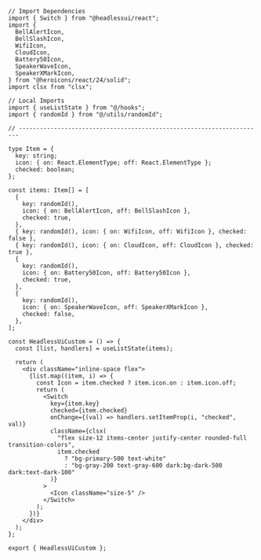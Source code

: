 ﻿```tsx
// Import Dependencies
import { Switch } from "@headlessui/react";
import {
  BellAlertIcon,
  BellSlashIcon,
  WifiIcon,
  CloudIcon,
  Battery50Icon,
  SpeakerWaveIcon,
  SpeakerXMarkIcon,
} from "@heroicons/react/24/solid";
import clsx from "clsx";

// Local Imports
import { useListState } from "@/hooks";
import { randomId } from "@/utils/randomId";

// ----------------------------------------------------------------------

type Item = {
  key: string;
  icon: { on: React.ElementType; off: React.ElementType };
  checked: boolean;
};

const items: Item[] = [
  {
    key: randomId(),
    icon: { on: BellAlertIcon, off: BellSlashIcon },
    checked: true,
  },
  { key: randomId(), icon: { on: WifiIcon, off: WifiIcon }, checked: false },
  { key: randomId(), icon: { on: CloudIcon, off: CloudIcon }, checked: true },
  {
    key: randomId(),
    icon: { on: Battery50Icon, off: Battery50Icon },
    checked: true,
  },
  {
    key: randomId(),
    icon: { on: SpeakerWaveIcon, off: SpeakerXMarkIcon },
    checked: false,
  },
];

const HeadlessUiCustom = () => {
  const [list, handlers] = useListState(items);

  return (
    <div className="inline-space flex">
      {list.map((item, i) => {
        const Icon = item.checked ? item.icon.on : item.icon.off;
        return (
          <Switch
            key={item.key}
            checked={item.checked}
            onChange={(val) => handlers.setItemProp(i, "checked", val)}
            className={clsx(
              "flex size-12 items-center justify-center rounded-full transition-colors",
              item.checked
                ? "bg-primary-500 text-white"
                : "bg-gray-200 text-gray-600 dark:bg-dark-500 dark:text-dark-100"
            )}
          >
            <Icon className="size-5" />
          </Switch>
        );
      })}
    </div>
  );
};

export { HeadlessUiCustom };

```
